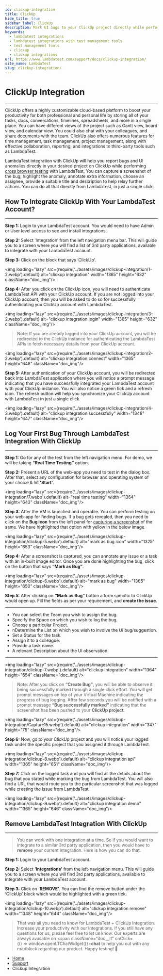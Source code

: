 ```yaml
---
id: clickup-integration
title: ClickUp 
hide_title: true
sidebar_label: ClickUp
description: Mark UI bugs to your ClickUp project directly while performing cross browser testing with LambdaTest. Capture screenshot, annotate and assign it to a colleague.
keywords:
  - lambdatest integrations
  - lambdatest integrations with test management tools
  - test management tools
  - clickup
  - clickup integrations
url: https://www.lambdatest.com/support/docs/clickup-integration/
site_name: LambdaTest
slug: clickup-integration/
---
```


<script type="application/ld+json"
      dangerouslySetInnerHTML={{ __html: JSON.stringify({
       "@context": "https://schema.org",
        "@type": "BreadcrumbList",
        "itemListElement": [{
          "@type": "ListItem",
          "position": 1,
          "name": "LambdaTest",
          "item": "https://www.lambdatest.com"
        },{
          "@type": "ListItem",
          "position": 2,
          "name": "Support",
          "item": "https://www.lambdatest.com/support/docs/"
        },{
          "@type": "ListItem",
          "position": 3,
          "name": "Clickup Integration",
          "item": "https://www.lambdatest.com/support/docs/clickup-integration/"
        }]
      })
    }}
></script>

# ClickUp Integration

 * * *
ClickUp offers a highly customizable cloud-based platform to boost your productivity for both professional and personal life by storing all of your tasks, docs, conversations, timelines, spreadsheets, and more in a single place. You can have different views of the project such as Gantt view, board view, and calendar view. You could also chat with your colleagues, and share documents with the team. ClickUp also offers numerous features for time management, task management, project management, along with effective collaboration, reporting, and integrations to third-party tools such as LambdaTest.

LambdaTest integration with ClickUp will help you report bugs and UI anomalies directly in your desired project on ClickUp while performing [cross browser testing](https://www.lambdatest.com/) with LambdaTest. You can capture a screenshot of the bug, highlight the anomaly, annotate extra information, choose an assignee, provide a suitable title and description to help relay further actions. You can do all that directly from LambdaTest, in just a single click.

## How To Integrate ClickUp With Your LambdaTest Account?
***

**Step 1:** Login to your LambdaTest account. You would need to have Admin or User level access to see and install integrations.

**Step 2:** Select ‘Integration’ from the left navigation menu bar. This will guide you to a screen where you will find a list of 3rd party applications, available to integrate with your LambdaTest account.

**Step 3:** Click on the block that says ‘ClickUp’.

<img loading="lazy" src={require('../assets/images/clickup-integration/1-2.webp').default} alt="clickup integration" width="1365" height="632" className="doc_img"/>

**Step 4:** After you click on the ClickUp icon, you will need to authenticate LambdaTest API with your ClickUp account. If you are not logged into your ClickUp account, then you will be asked to do so for successfully authenticating you ClickUp account with LambdaTest.

<img loading="lazy" src={require('../assets/images/clickup-integration/3-2.webp').default} alt="clickup integration login" width="1365" height="632" className="doc_img"/>

> Note: If you are already logged into your ClickUp account, you will be redirected to the ClickUp instance for authenticating the LambdaTest APIs to fetch necessary details from your ClickUp account.

<img loading="lazy" src={require('../assets/images/clickup-integration/2-2.webp').default} alt="clickup integration connect" width="1365" height="648" className="doc_img"/>

**Step 5:** After authentication of your ClickUp account, you will be redirected back into LambdaTest application where you will notice a prompt message indicating that you have successfully integrated your LambdaTest account with your ClickUp instance. You will also notice a green tick and a refresh icon. The refresh button will help you synchronize your ClickUp account with LambdaTest in just a single click.

<img loading="lazy" src={require('../assets/images/clickup-integration/4-3.webp').default} alt="clickup integration successfully" width="1349" height="647" className="doc_img"/>

## Log Your First Bug Through LambdaTest Integration With ClickUp
***

**Step 1:** Go for any of the test from the left navigation menu. For demo, we will be taking **“Real Time Testing”** option.

**Step 2:** Present a URL of the web-app you need to test in the dialog box. After that, select any configuration for browser and operating system of your choice & hit **'Start'**.

<img loading="lazy" src={require('../assets/images/clickup-integration/7.webp').default} alt="real time testing" width="1364" height="643" className="doc_img"/>

**Step 3:** After the VM is launched and operable. You can perform testing on your web-app for finding bugs. If a bug gets revealed, then you need to click on the **Bug icon** from the left panel for [capturing a screenshot](https://www.lambdatest.com/full-page-screen-capture) of the same. We have highlighted that option with yellow in the below image.

<img loading="lazy" src={require('../assets/images/clickup-integration/clickup-5.webp').default} alt="mark as bug icon" width="1325" height="653" className="doc_img"/>

**Step 4:** After a screenshot is captured, you can annotate any issue or a task with an in-built image editor. Once you are done highlighting the bug, click on the button that says **“Mark as Bug”**.

<img loading="lazy" src={require('../assets/images/clickup-integration/clickup-6.webp').default} alt="mark as bug" width="1365" height="650" className="doc_img"/>

**Step 5:** After clicking on **“Mark as Bug”** button a form specific to ClickUp would open up. Fill the fields as per your requirement, and **create the issue**.

---

* You can select the Team you wish to assign the bug.
* Specify the Space on which you wish to log the bug.
* Choose a particular Project.
* nDetermine the List on which you wish to involve the UI bug/suggestion.
* Set a Status for the task.
* Assign it to a colleague.
* Provide a task name.
* A relevant Description about the UI observation.
---

<img loading="lazy" src={require('../assets/images/clickup-integration/clickup-7.webp').default} alt="clickup integration" width="1364" height="654" className="doc_img"/>

> Note: After you click on **“Create Bug”**, you will be able to observe it being successfully marked through a single click effort. You will get prompt messages on top of your Virtual Machine indicating the progress of bug logging. After few seconds you will be notified with a prompt message **“Bug successfully marked”** indicating that the screenshot has been pushed to your **ClickUp project**.

<img loading="lazy" src={require('../assets/images/clickup-integration/Capture15.webp').default} alt="clickup integration" width="347" height="75" className="doc_img"/>

**Step 6:** Now, go to your ClickUp project and you will notice your logged task under the specific project that you assigned it through LambdaTest.

<img loading="lazy" src={require('../assets/images/clickup-integration/clickup-8.webp').default} alt="clickup integration api" width="1365" height="651" className="doc_img"/>

**Step 7:** Click on the logged task and you will find all the details about the bug that you stated while marking the bug from LambdaTest. You will also find a URL that would route you to the particular screenshot that was logged while creating the issue from LambdaTest.

<img loading="lazy" src={require('../assets/images/clickup-integration/clickup-9.webp').default} alt="clickup integration demo" width="1365" height="646" className="doc_img"/>

## Remove LambdaTest Integration With ClickUp
***

> You can work with one integration at a time. So if you would want to integrate to a similar 3rd party application, then you would have to **remove** your current integration. Here is how you can do that.

**Step 1:** Login to your LambdaTest account.

**Step 2:** Select **‘Integrations’** from the left-navigation menu. This will guide you to a screen where you will find 3rd party applications, available to integrate with your LambdaTest account.

**Step 3:** Click on **‘REMOVE’**. You can find the remove button under the ‘ClickUp’ block which would be highlighted with a green tick.

<img loading="lazy" src={require('../assets/images/clickup-integration/clickup-10.webp').default} alt="clickup integration remove" width="1348" height="644" className="doc_img"/>

> That was all you need to know for LambdaTest + ClickUp Integration. Increase your productivity with our integrations. If you still have any questions for us, please feel free to let us know. Our experts are always available on <span className="doc__lt" onClick={() => window.openLTChatWidget()}>**chat**</span> to help you out with any roadblock regarding our product. Happy testing! 🙂

<nav aria-label="breadcrumbs">
  <ul className="breadcrumbs">
    <li className="breadcrumbs__item">
      <a className="breadcrumbs__link" href="https://www.lambdatest.com">
        Home
      </a>
    </li>
    <li className="breadcrumbs__item">
      <a className="breadcrumbs__link" target="_self" href="https://www.lambdatest.com/support/docs/">
        Support
      </a>
    </li>
    <li className="breadcrumbs__item breadcrumbs__item--active">
      <span className="breadcrumbs__link">
        Clickup Integration
      </span>
    </li>
  </ul>
</nav>